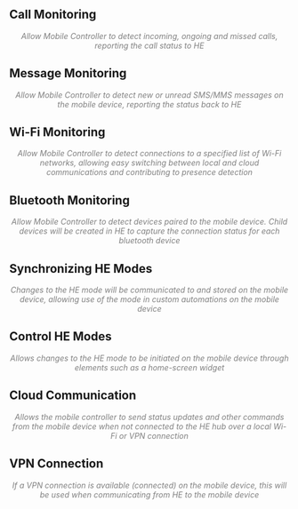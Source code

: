 ## Call Monitoring
*<center> <span style="color:grey">Allow Mobile Controller to detect incoming, ongoing and missed calls, reporting the call status to HE</span></center>*


## Message Monitoring
*<center> <span style="color:grey">Allow Mobile Controller to detect new or unread SMS/MMS messages on the mobile device, reporting the status back to HE</span></center>*


## Wi-Fi Monitoring
*<center> <span style="color:grey">Allow Mobile Controller to detect connections to a specified list of Wi-Fi networks, allowing easy switching between local and cloud communications and contributing to presence detection</span></center>*


## Bluetooth Monitoring
*<center> <span style="color:grey">Allow Mobile Controller to detect devices paired to the mobile device.  Child devices will be created in HE to capture the connection status for each bluetooth device</span></center>*


## Synchronizing HE Modes
*<center> <span style="color:grey">Changes to the HE mode will be communicated to and stored on the mobile device, allowing use of the mode in custom automations on the mobile device</span></center>*


## Control HE Modes
*<center> <span style="color:grey">Allows changes to the HE mode to be initiated on the mobile device through elements such as a home-screen widget</span></center>*


## Cloud Communication
*<center> <span style="color:grey">Allows the mobile controller to send status updates and other commands from the mobile device when not connected to the HE hub over a local Wi-Fi or VPN connection</span></center>*


## VPN Connection
*<center> <span style="color:grey">If a VPN connection is available (connected) on the mobile device, this will be used when communicating from HE to the mobile device</span></center>*
